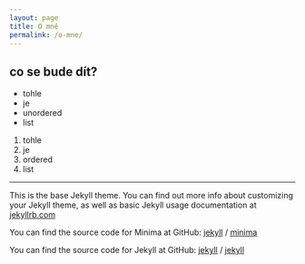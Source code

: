 ```yaml
---
layout: page
title: O mně
permalink: /o-mne/
---
```

## co se bude dít?
- tohle 
- je
- unordered
- list

1. tohle
2. je 
3. ordered
4. list

---

This is the base Jekyll theme. You can find out more info about customizing your Jekyll theme, as well as basic Jekyll usage documentation at [jekyllrb.com](https://jekyllrb.com/)

You can find the source code for Minima at GitHub:
[jekyll][jekyll-organization] /
[minima](https://github.com/jekyll/minima)

You can find the source code for Jekyll at GitHub:
[jekyll][jekyll-organization] /
[jekyll](https://github.com/jekyll/jekyll)


[jekyll-organization]: https://github.com/jekyll
